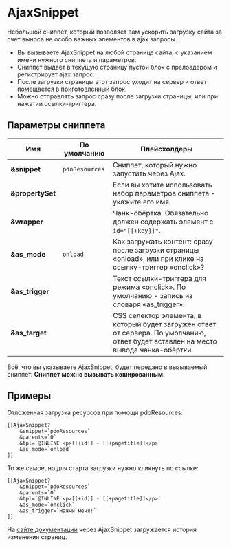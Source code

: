 # AjaxSnippet

Небольшой сниппет, который позволяет вам ускорить загрузку сайта за счет выноса не особо важных элементов в ajax запросы.

* Вы вызываете AjaxSnippet на любой странице сайта, с указанием имени нужного сниппета и параметров.
* Сниппет выдаёт в текущую страницу пустой блок с прелоадером и регистрирует ajax запрос.
* После загрузки страницы этот запрос уходит на сервер и ответ помещается в приготовленный блок.
* Можно отправлять запрос сразу после загрузки страницы, или при нажатии ссылки-триггера.

## Параметры сниппета

| Имя              | По умолчанию | Плейсхолдеры                                                                                                                        |
| ---------------- | ------------ | ----------------------------------------------------------------------------------------------------------------------------------- |
| **&snippet**     | `pdoResources` | Сниппет, который нужно запустить через Ajax.                                                                                        |
| **&propertySet** |              | Если вы хотите использовать набор параметров сниппета - укажите его имя.                                                            |
| **&wrapper**     |              | Чанк-обёртка. Обязательно должен содержать элемент с `id="[[+key]]"`.                                                               |
| **&as_mode**     | `onload`       | Как загружать контент: сразу после загрузки страницы «onload», или при клике на ссылку-триггер «onclick»?                           |
| **&as_trigger**  |              | Текст ссылки-триггера для режима «onclick». По умолчанию - запись из словаря «as_trigger».                                          |
| **&as_target**   |              | CSS селектор элемента, в который будет загружен ответ от сервера. По умолчанию, ответ будет вставлен на место вывода чанка-обёртки. |

Всё, что вы указываете AjaxSnippet, будет передано в вызываемый сниппет. **Сниппет можно вызывать кэшированным.**

## Примеры

Отложенная загрузка ресурсов при помощи pdoResources:

```modx
[[AjaxSnippet?
    &snippet=`pdoResources`
    &parents=`0`
    &tpl=`@INLINE <p>[[+id]] - [[+pagetitle]]</p>`
    &as_mode=`onload`
]]
```

То же самое, но для старта загрузки нужно кликнуть по ссылке:

```modx
[[AjaxSnippet?
    &snippet=`pdoResources`
    &parents=`0`
    &tpl=`@INLINE <p>[[+id]] - [[+pagetitle]]</p>`
    &as_mode=`onclick`
    &as_trigger=`Нажми меня!`
]]
```

На [сайте документации](http://docs.modx.pro) через AjaxSnippet загружается история изменения страниц.